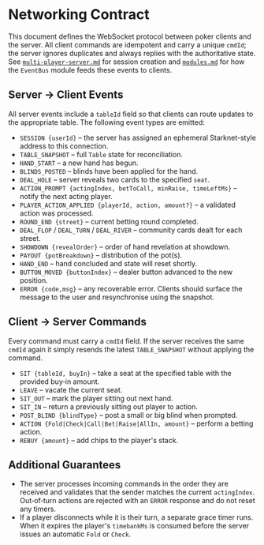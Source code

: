 # Networking Contract

This document defines the WebSocket protocol between poker clients and the
server. All client commands are idempotent and carry a unique `cmdId`; the
server ignores duplicates and always replies with the authoritative state. See
[`multi-player-server.md`](./multi-player-server.md) for session creation and
[`modules.md`](./modules.md) for how the `EventBus` module feeds these events to
clients.

## Server → Client Events

All server events include a `tableId` field so that clients can route updates to
the appropriate table. The following event types are emitted:

- `SESSION {userId}` – the server has assigned an ephemeral Starknet-style
  address to this connection.
- `TABLE_SNAPSHOT` – full `Table` state for reconciliation.
- `HAND_START` – a new hand has begun.
- `BLINDS_POSTED` – blinds have been applied for the hand.
- `DEAL_HOLE` – server reveals two cards to the specified `seat`.
- `ACTION_PROMPT {actingIndex, betToCall, minRaise, timeLeftMs}` – notify the
  next acting player.
- `PLAYER_ACTION_APPLIED {playerId, action, amount?}` – a validated action was
  processed.
- `ROUND_END {street}` – current betting round completed.
- `DEAL_FLOP` / `DEAL_TURN` / `DEAL_RIVER` – community cards dealt for each
  street.
- `SHOWDOWN {revealOrder}` – order of hand revelation at showdown.
- `PAYOUT {potBreakdown}` – distribution of the pot(s).
- `HAND_END` – hand concluded and state will reset shortly.
- `BUTTON_MOVED {buttonIndex}` – dealer button advanced to the new position.
- `ERROR {code,msg}` – any recoverable error. Clients should surface the
  message to the user and resynchronise using the snapshot.

## Client → Server Commands

Every command must carry a `cmdId` field. If the server receives the same
`cmdId` again it simply resends the latest `TABLE_SNAPSHOT` without applying the
command.

- `SIT {tableId, buyIn}` – take a seat at the specified table with the provided
  buy‑in amount.
- `LEAVE` – vacate the current seat.
- `SIT_OUT` – mark the player sitting out next hand.
- `SIT_IN` – return a previously sitting out player to action.
- `POST_BLIND {blindType}` – post a small or big blind when prompted.
- `ACTION {Fold|Check|Call|Bet|Raise|AllIn, amount}` – perform a betting action.
- `REBUY {amount}` – add chips to the player's stack.

## Additional Guarantees

- The server processes incoming commands in the order they are received and validates that the sender matches the current `actingIndex`. Out‑of‑turn actions are rejected with an `ERROR` response and do not reset any timers.
- If a player disconnects while it is their turn, a separate grace timer runs. When it expires the player's `timebankMs` is consumed before the server issues an automatic `Fold` or `Check`.
